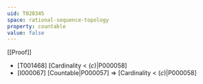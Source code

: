 ```yaml
---
uid: T020345
space: rational-sequence-topology
property: countable
value: false
---
```

[[Proof]]

* [T001468] [Cardinality < $\mathfrak(c)$|P000058]
* [I000067] [Countable|P000057] => [Cardinality < $\mathfrak(c)$|P000058]

